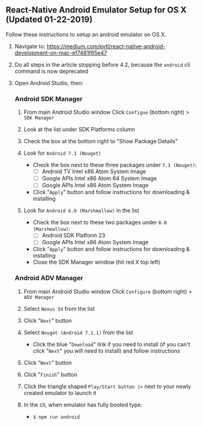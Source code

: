 ## React-Native Android Emulator Setup for OS X (Updated 01-22-2019)

Follow these instructions to setup an android emulator on OS X.

1. Navigate to: https://medium.com/pvtl/react-native-android-development-on-mac-ef7481f65e47
1. Do all steps in the article stopping before 4.2, because the `android` cli command is now deprecated
1. Open Android Studio, then:

    ### Android SDK Manager
    1. From main Android Studio window Click `Configue` (bottom right) > `SDK Manager`
    1. Look at the list under SDK Platforms column
    1. Check the box at the bottom right to "Show Package Details"
    1. Look for `Android 7.1 (Nouget)`
        * Check the box next to these three packages under `7.1 (Nouget)`:
            - [ ] Android TV Intel x86 Atom System Image
            - [ ] Google APIs Intel x86 Atom 64 System Image
            - [ ] Google APIs Intel x86 Atom System Image
        * Click "`Apply`" button and follow instructions for downloading & installing

    1. Look for `Android 6.0 (Marshmallow)` in the list
        * Check the box next to these two packages under `6.0 (Marshmallow)`:
            - [ ] Android SDK Platform 23
            - [ ] Google APIs Intel x86 Atom System Image
        * Click "`Apply`" button and follow instructions for downloading & installing
        * Close the SDK Manager window (hit red X top left)

    ### Android ADV Manager
    1. From main Android Studio window Click `Configure` (bottom right) > `ADV Manager`
    1. Select `Nexus 5X` from the list
    1. Click "`Next`" button
    1. Select `Nouget (Android 7.1.1)` from the list
        * Click the blue "`Download`" link if you need to install (if you can't click "`Next`" you will need to install) and follow instructions
    1. Click "`Next`" button
    1. Click "`Finish`" button

    1. Click the triangle shaped `Play/Start button |>` next to your newly created emulator to launch it

    1. In the cli, when emulator has fully booted type:
        * `$ npm run android`
